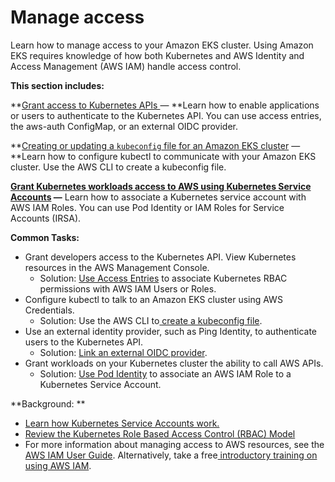 # Manage access<a name="cluster-auth"></a>

Learn how to manage access to your Amazon EKS cluster\. Using Amazon EKS requires knowledge of how both Kubernetes and AWS Identity and Access Management \(AWS IAM\) handle access control\. 

**This section includes:**

**[Grant access to Kubernetes APIs ](grant-k8s-access.md)— **Learn how to enable applications or users to authenticate to the Kubernetes API\. You can use access entries, the aws\-auth ConfigMap, or an external OIDC provider\. 

**[Creating or updating a `kubeconfig` file for an Amazon EKS cluster](create-kubeconfig.md) — **Learn how to configure kubectl to communicate with your Amazon EKS cluster\. Use the AWS CLI to create a kubeconfig file\. 

**[Grant Kubernetes workloads access to AWS using Kubernetes Service Accounts](service-accounts.md) —** Learn how to associate a Kubernetes service account with AWS IAM Roles\. You can use Pod Identity or IAM Roles for Service Accounts \(IRSA\)\. 

**Common Tasks:**
+ Grant developers access to the Kubernetes API\. View Kubernetes resources in the AWS Management Console\. 
  + Solution: [Use Access Entries](access-entries.md) to associate Kubernetes RBAC permissions with AWS IAM Users or Roles\.
+ Configure kubectl to talk to an Amazon EKS cluster using AWS Credentials\. 
  + Solution: Use the AWS CLI to[ create a kubeconfig file](create-kubeconfig.md)\. 
+ Use an external identity provider, such as Ping Identity, to authenticate users to the Kubernetes API\.
  + Solution: [Link an external OIDC provider](authenticate-oidc-identity-provider.md)\.
+ Grant workloads on your Kubernetes cluster the ability to call AWS APIs\. 
  + Solution: [Use Pod Identity](pod-identities.md) to associate an AWS IAM Role to a Kubernetes Service Account\. 

**Background: **
+ [Learn how Kubernetes Service Accounts work\. ](https://kubernetes.io/docs/concepts/security/service-accounts/)
+ [Review the Kubernetes Role Based Access Control \(RBAC\) Model](https://kubernetes.io/docs/reference/access-authn-authz/rbac/) 
+ For more information about managing access to AWS resources, see the [AWS IAM User Guide](https://docs.aws.amazon.com/IAM/latest/UserGuide/intro-structure.html)\. Alternatively, take a free[ introductory training on using AWS IAM](https://explore.skillbuilder.aws/learn/course/external/view/elearning/120/introduction-to-aws-identity-and-access-management-iam)\. 

